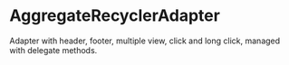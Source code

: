 # AggregateRecyclerAdapter
Adapter with header, footer, multiple view, click and long click, managed with delegate methods.
